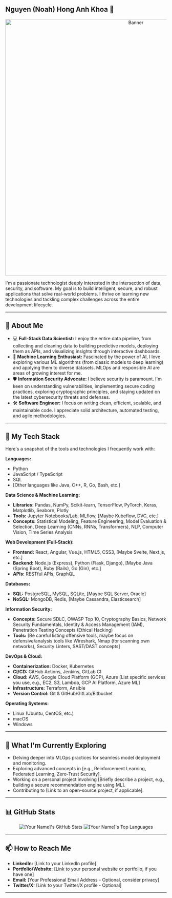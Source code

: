 ## Nguyen (Noah) Hong Anh Khoa 👋

<p align="center">
  <img src="[Optional: Link to a banner image, e.g., a cool tech background or personal logo]" width="800" alt="Banner">
</p>

I'm a passionate technologist deeply interested in the intersection of data, security, and software. My goal is to build intelligent, secure, and robust applications that solve real-world problems. I thrive on learning new technologies and tackling complex challenges across the entire development lifecycle.

---

## 🚀 About Me

* 💻 **Full-Stack Data Scientist:** I enjoy the entire data pipeline, from collecting and cleaning data to building predictive models, deploying them as APIs, and visualizing insights through interactive dashboards.
* 🧠 **Machine Learning Enthusiast:** Fascinated by the power of AI, I love exploring various ML algorithms (from classic models to deep learning) and applying them to diverse datasets. MLOps and responsible AI are areas of growing interest for me.
* 🛡️ **Information Security Advocate:** I believe security is paramount. I'm keen on understanding vulnerabilities, implementing secure coding practices, exploring cryptographic principles, and staying updated on the latest cybersecurity threats and defenses.
* 🛠️ **Software Engineer:** I focus on writing clean, efficient, scalable, and maintainable code. I appreciate solid architecture, automated testing, and agile methodologies.

---

## 🔧 My Tech Stack

Here's a snapshot of the tools and technologies I frequently work with:

**Languages:**
* Python
* JavaScript / TypeScript
* SQL
* [Other languages like Java, C++, R, Go, Bash, etc.]

**Data Science & Machine Learning:**
* **Libraries:** Pandas, NumPy, Scikit-learn, TensorFlow, PyTorch, Keras, Matplotlib, Seaborn, Plotly
* **Tools:** Jupyter Notebooks/Lab, MLflow, [Maybe Kubeflow, DVC, etc.]
* **Concepts:** Statistical Modeling, Feature Engineering, Model Evaluation & Selection, Deep Learning (CNNs, RNNs, Transformers), NLP, Computer Vision, Time Series Analysis

**Web Development (Full-Stack):**
* **Frontend:** React, Angular, Vue.js, HTML5, CSS3, [Maybe Svelte, Next.js, etc.]
* **Backend:** Node.js (Express), Python (Flask, Django), [Maybe Java (Spring Boot), Ruby (Rails), Go (Gin), etc.]
* **APIs:** RESTful APIs, GraphQL

**Databases:**
* **SQL:** PostgreSQL, MySQL, SQLite, [Maybe SQL Server, Oracle]
* **NoSQL:** MongoDB, Redis, [Maybe Cassandra, Elasticsearch]

**Information Security:**
* **Concepts:** Secure SDLC, OWASP Top 10, Cryptography Basics, Network Security Fundamentals, Identity & Access Management (IAM), Penetration Testing Concepts (Ethical Hacking)
* **Tools:** [Be careful listing offensive tools, maybe focus on defensive/analysis tools like Wireshark, Nmap (for scanning own networks), Security Linters, SAST/DAST concepts]

**DevOps & Cloud:**
* **Containerization:** Docker, Kubernetes
* **CI/CD:** GitHub Actions, Jenkins, GitLab CI
* **Cloud:** AWS, Google Cloud Platform (GCP), Azure [List specific services you use, e.g., EC2, S3, Lambda, GCP AI Platform, Azure ML]
* **Infrastructure:** Terraform, Ansible
* **Version Control:** Git & GitHub/GitLab/Bitbucket

**Operating Systems:**
* Linux (Ubuntu, CentOS, etc.)
* macOS
* Windows

---

## 🌱 What I'm Currently Exploring

* Delving deeper into MLOps practices for seamless model deployment and monitoring.
* Exploring advanced concepts in [e.g., Reinforcement Learning, Federated Learning, Zero-Trust Security].
* Working on a personal project involving [Briefly describe a project, e.g., building a secure recommendation engine using ML].
* Contributing to [Link to an open-source project, if applicable].

---

## 📊 GitHub Stats

<p align="center">
  <img src="https://github-readme-stats.vercel.app/api?username=[Your GitHub Username]&show_icons=true&theme=radical" alt="[Your Name]'s GitHub Stats"/>
  <img src="https://github-readme-stats.vercel.app/api/top-langs/?username=[Your GitHub Username]&layout=compact&theme=radical" alt="[Your Name]'s Top Languages"/>
</p>

---

## 📫 How to Reach Me

* **LinkedIn:** [Link to your LinkedIn profile]
* **Portfolio/Website:** [Link to your personal website or portfolio, if you have one]
* **Email:** [Your Professional Email Address - Optional, consider privacy]
* **Twitter/X:** [Link to your Twitter/X profile - Optional]

---


<!--
**noahnghg/noahnghg** is a ✨ _special_ ✨ repository because its `README.md` (this file) appears on your GitHub profile.

Here are some ideas to get you started:

- 🔭 I’m currently working on ...
- 🌱 I’m currently learning ...
- 👯 I’m looking to collaborate on ...
- 🤔 I’m looking for help with ...
- 💬 Ask me about ...
- 📫 How to reach me: ...
- 😄 Pronouns: ...
- ⚡ Fun fact: ...
-->
